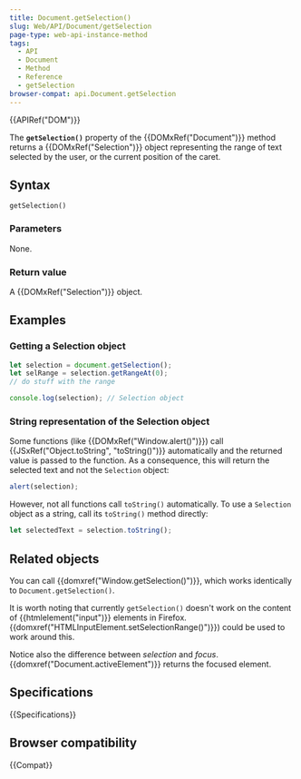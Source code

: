 ```yaml
---
title: Document.getSelection()
slug: Web/API/Document/getSelection
page-type: web-api-instance-method
tags:
  - API
  - Document
  - Method
  - Reference
  - getSelection
browser-compat: api.Document.getSelection
---
```


{{APIRef("DOM")}}

The **`getSelection()`** property of
the {{DOMxRef("Document")}} method returns a {{DOMxRef("Selection")}}
object representing the range of text selected by the user, or the current position of
the caret.

## Syntax

```js-nolint
getSelection()
```

### Parameters

None.

### Return value

A {{DOMxRef("Selection")}} object.

## Examples

### Getting a Selection object

```js
let selection = document.getSelection();
let selRange = selection.getRangeAt(0);
// do stuff with the range

console.log(selection); // Selection object
```

### String representation of the Selection object

Some functions (like {{DOMxRef("Window.alert()")}}) call {{JSxRef("Object.toString", "toString()")}}
automatically and the returned value is passed to the function. As a consequence, this will return the selected text
and not the `Selection` object:

```js
alert(selection);
```

However, not all functions call `toString()` automatically.
To use a `Selection` object as a string, call its `toString()` method directly:

```js
let selectedText = selection.toString();
```

## Related objects

You can call {{domxref("Window.getSelection()")}}, which works identically to
`Document.getSelection()`.

It is worth noting that currently `getSelection()` doesn't work on the
content of {{htmlelement("input")}} elements in Firefox.
{{domxref("HTMLInputElement.setSelectionRange()")}}) could be used to work around this.

Notice also the difference between _selection_ and _focus_.
{{domxref("Document.activeElement")}} returns the focused element.

## Specifications

{{Specifications}}

## Browser compatibility

{{Compat}}
